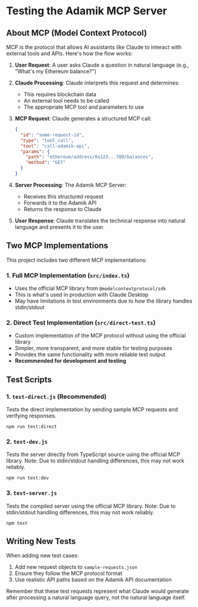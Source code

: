 # Testing the Adamik MCP Server

## About MCP (Model Context Protocol)

MCP is the protocol that allows AI assistants like Claude to interact with external tools and APIs. Here's how the flow works:

1. **User Request**: A user asks Claude a question in natural language (e.g., "What's my Ethereum balance?")

2. **Claude Processing**: Claude interprets this request and determines:

   - This requires blockchain data
   - An external tool needs to be called
   - The appropriate MCP tool and parameters to use

3. **MCP Request**: Claude generates a structured MCP call:

   ```json
   {
     "id": "some-request-id",
     "type": "tool_call",
     "tool": "call-adamik-api",
     "params": {
       "path": "ethereum/address/0x123...789/balances",
       "method": "GET"
     }
   }
   ```

4. **Server Processing**: The Adamik MCP Server:

   - Receives this structured request
   - Forwards it to the Adamik API
   - Returns the response to Claude

5. **User Response**: Claude translates the technical response into natural language and presents it to the user.

## Two MCP Implementations

This project includes two different MCP implementations:

### 1. Full MCP Implementation (`src/index.ts`)

- Uses the official MCP library from `@modelcontextprotocol/sdk`
- This is what's used in production with Claude Desktop
- May have limitations in test environments due to how the library handles stdin/stdout

### 2. Direct Test Implementation (`src/direct-test.ts`)

- Custom implementation of the MCP protocol without using the official library
- Simpler, more transparent, and more stable for testing purposes
- Provides the same functionality with more reliable test output
- **Recommended for development and testing**

## Test Scripts

### 1. `test-direct.js` (Recommended)

Tests the direct implementation by sending sample MCP requests and verifying responses.

```
npm run test:direct
```

### 2. `test-dev.js`

Tests the server directly from TypeScript source using the official MCP library.
Note: Due to stdin/stdout handling differences, this may not work reliably.

```
npm run test:dev
```

### 3. `test-server.js`

Tests the compiled server using the official MCP library.
Note: Due to stdin/stdout handling differences, this may not work reliably.

```
npm test
```

## Writing New Tests

When adding new test cases:

1. Add new request objects to `sample-requests.json`
2. Ensure they follow the MCP protocol format
3. Use realistic API paths based on the Adamik API documentation

Remember that these test requests represent what Claude would generate after processing a natural language query, not the natural language itself.
